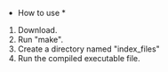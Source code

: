 * How to use *

1. Download.
2. Run "make".
3. Create a directory named "index_files"
4. Run the compiled executable file.


